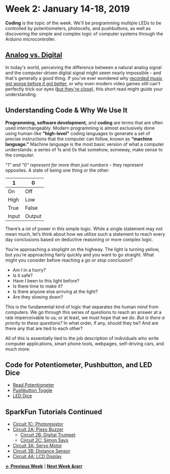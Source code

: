 # Week 2: January 14-18, 2019

**Coding** is the topic of the week. We'll be programming multiple LEDs to be controlled by potentiometers, photocells, and pushbuttons, as well as discovering the simple and complex logic of computer systems through the Arduino microcontroller.

## [Analog vs. Digital](https://learn.sparkfun.com/tutorials/analog-vs-digital/all)

In today's world, perceiving the difference between a natural analog signal and the computer-driven digital signal might seem nearly impossible - and that's generally a good thing. If you've ever wondered why [recorded music got worse before it got better](https://www.quora.com/Are-CDs-better-audio-quality-than-an-MP3), or why even modern video games still can't perfectly trick our eyes ([but they're close](https://www.youtube.com/watch?v=C2BTDCTY8yw)), this short read might guide your understanding.

## Understanding Code & Why We Use It

**Programming, software development,** and **coding** are terms that are often used interchangeably. Modern programming is almost exclusively done using human-like **"high-level"** coding languages to generate a set of precise instructions that the computer can follow, known as **“machine language.”** Machine language is the most basic version of what a computer understands: a series of 1s and 0s that somehow, someway, make sense to the computer.

_"1" and "0" represent far more than just numbers_ - they represent opposites. A state of being one thing or the other:

1 | 0
---|---
On | Off
High | Low
True | False
Input | Output


There’s a lot of power in this simple logic. While a single statement may not mean much, let’s think about how we utilize such a statement to reach every day conclusions based on deductive reasoning or more complex logic.

You’re approaching a stoplight on the highway. The light is turning yellow, but you’re approaching fairly quickly and you want to go straight. What might you consider before reaching a _go_ or _stop_ conclusion?
* Am I in a hurry?
* Is it safe?
* Have I been to this light before?
* Is there time to make it?
* Is there anyone else arriving at the light?
 * Are they slowing down?

This is the fundamental kind of logic that separates the human mind from computers. We go through this series of questions to reach an answer at a rate imperceivable to us; or at least, we must hope that we do. _But is there a priority to these questions?_ In what order, if any, should they be? And are there any that are tied to each other?

All of this is essentially tied to the job description of individuals who write computer applications, smart phone tools, webpages, self-driving cars, and much more.

## Code for Potentiometer, Pushbutton, and LED Dice

* [Read Potentiometer](https://raw.githubusercontent.com/jlaurentpdx/beginning-maker-tech/gh-pages/code/Read_Potentiometer.ino)
* [Pushbutton Toggle](https://raw.githubusercontent.com/jlaurentpdx/beginning-maker-tech/gh-pages/code/Pushbutton_Toggle.ino)
* [LED Dice](https://raw.githubusercontent.com/jlaurentpdx/beginning-maker-tech/gh-pages/code/LED_Dice.ino)

## SparkFun Tutorials Continued
* [Circuit 1C: Photoresistor](https://learn.sparkfun.com/tutorials/sparkfun-inventors-kit-experiment-guide---v40/circuit-1c-photoresistor)
* [Circuit 2A: Piezo Buzzer](https://learn.sparkfun.com/tutorials/sparkfun-inventors-kit-experiment-guide---v40/circuit-2a-buzzer)
  * [Circuit 2B: Digital Trumpet](https://learn.sparkfun.com/tutorials/sparkfun-inventors-kit-experiment-guide---v40/circuit-2b-digital-trumpet)
  * [Circuit 2C: Simon Says](https://learn.sparkfun.com/tutorials/sparkfun-inventors-kit-experiment-guide---v40/circuit-2c-simon-says-game-)
* [Circuit 3A: Servo Motor](https://learn.sparkfun.com/tutorials/sparkfun-inventors-kit-experiment-guide---v40/circuit-3a-servo-motors)
* [Circuit 3B: Distance Sensor](https://learn.sparkfun.com/tutorials/sparkfun-inventors-kit-experiment-guide---v40/circuit-3b-distance-sensor)
* [Circuit 4A: LCD Display](https://learn.sparkfun.com/tutorials/sparkfun-inventors-kit-experiment-guide---v40/circuit-4a-lcd-hello-world)

**[&larr; Previous Week](https://jlaurentpdx.github.io/beginning-maker-tech/week/1)** | **[Next Week &rarr](https://jlaurentpdx.github.io/beginning-maker-tech/week/3)** 
